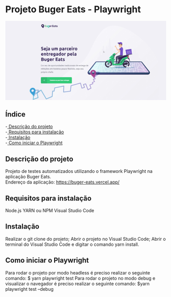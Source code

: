 # Projeto Buger Eats - Playwright
![buger eats](<images/buger eats.jpg>)

## Índice
-<a href="#Descrição do projeto"> Descrição do projeto</a></br>
-<a href="#Requisitos para instalação"> Requisitos para instalação</a></br>
-<a href="#Instalação"> Instalação</a></br>
-<a href="#Como iniciar o Playwright"> Como iniciar o Playwright</a></br>


## Descrição do projeto
Projeto de testes automatizados utilizando o framework Playwright na aplicação Buger Eats.</br>
Endereço da aplicação: https://buger-eats.vercel.app/

## Requisitos para instalação

Node.js
YARN ou NPM
Visual Studio Code

## Instalação

Realizar o git clone do projeto;
Abrir o projeto no Visual Studio Code;
Abrir o terminal do Visual Studio Code e digitar o comando yarn install.

## Como iniciar o Playwright

Para rodar o projeto por modo headless é preciso realizar o seguinte comando:
$ yarn playwright test
Para rodar o projeto  no modo debug e visualizar o navegador  é preciso realizar o seguinte comando:
$yarn playwright test –debug


